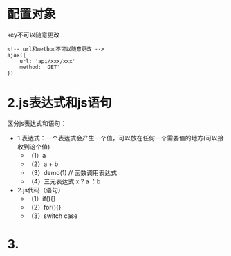 #  配置对象
key不可以随意更改
```
<!-- url和method不可以随意更改 -->
ajax({
    url: 'api/xxx/xxx'
    method: 'GET'
})
```
 # 2.js表达式和js语句

区分js表达式和语句：
- 1.表达式：一个表达式会产生一个值，可以放在任何一个需要值的地方(可以接收到这个值)
  - （1）a
  - （2）a + b
  - （3）demo(1) // 函数调用表达式
  - （4）三元表达式 x ? a ：b
- 2.js代码（语句）
  - （1）if(){}
  - （2）for(){}
  - （3）switch case

# 3.